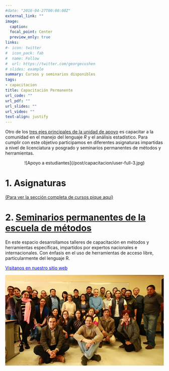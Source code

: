 ```yaml
---
#date: "2016-04-27T00:00:00Z"
external_link: ""
image:
  caption: 
  focal_point: Center
  preview_only: true
links:
#- icon: twitter
#  icon_pack: fab
#  name: Follow
#  url: https://twitter.com/georgecushen
# slides: example
summary: Cursos y seminarios disponibles 
tags:
- capacitacion
title: Capacitación Permanente
url_code: ""
url_pdf: ""
url_slides: ""
url_video: ""
text-align: justify
---
```


Otro de los [tres ejes principales de la unidad de apoyo](/ejes) es capacitar a la comunidad en el manejo del lenguaje *R* y el análisis estadístico. Para cumplir con este objetivo participamos en diferentes asignaturas impartidas a nivel de licenciatura y posgrado 
 y seminarios permanentes de métodos y herramientas.

<center>
![Apoyo a estudiantes](/post/capacitacion/user-full-3.jpg)
</center>

# 1. Asignaturas

[(Para ver la sección completa de cursos pique aquí)](/cursos)

# 2. [Seminarios permanentes de la escuela de métodos](/cursos/escuela-de-metodos) 

En este espacio desarrollamos talleres de capacitación en métodos y herramientas específicas, impartidos por expertos nacionales e internacionales. Con énfasis en el uso de herramientas de acceso libre, particularmente del lenguaje R.

 [<span style="color:blue">Visitanos en nuestro sitio web</span>](https://www.iies.unam.mx/EscuelaMetodos/)

<center>

![](escuela-ejemplo.jpg)

</center>